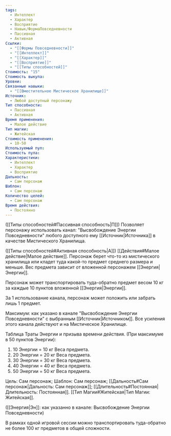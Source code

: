 ```yaml
---
tags:
  - Интеллект
  - Характер
  - Восприятие
  - Навык/ФормаПовседневности
  - Пассивная
  - Активная
Ссылки:
  - "[[Формы Повседневности]]"
  - "[[Интеллект]]"
  - "[[Характер]]"
  - "[[Восприятие]]"
  - "[[Типы способностей]]"
Стоимость: "15"
Стоимость выкупа: 
Уровни: 
Связанные навыки:
  - "[[Вместительное Мистическое Хранилище]]"
Источник:
  - Любой доступный персонажу
Тип способности:
  - Пассивная
  - Активная
Время применения:
  - Малое действие
Тип магии:
  - Житейская
Стоимость применения:
  - 10-50
Используемый пул: 
Стоимость пула: 
Характеристики:
  - Интеллект
  - Характер
  - Восприятие
Дальность:
  - Сам персонаж
Шаблон:
  - Сам персонаж
Количество целей:
  - Сам персонаж
Время действия:
  - Постоянно
---
```

([[Типы способностей#Пассивная способность|П]]) Позволяет персонажу использовать канал: "Высвобождение Энергии Повседневности" любого доступного ему [[Источник|Источника]] в качестве Мистического Хранилища.

([[Типы способностей#Активная способность|А]]) [[Действия#Малое действие|Малое действие]]. Персонаж берет что-то из мистического хранилища или кладет туда какой-то предмет среднего размера и меньше. Вес предмета зависит от вложенной персонажем [[Энергия|Энергии]]. 

Персонаж может транспортировать туда-обратно предмет весом 10 кг за каждые 10 пунктов вложенной [[Энергия|Энергии]]. 

За 1 использование канала, персонаж может положить или забрать лишь 1 предмет. 
 
Максимум: как указано в канале "Высвобождение Энергии Повседневности" с выбранным [[Источник|Источником]]. Все усиления этого канала действуют и на Мистическое Хранилище.

Таблица Траты Энергии и призыва времени действия.
(При максимуме в 50 пунктов Энергии):

1. 10 Энергии = 10 кг Веса предмета.
2. 20 Энергии = 20 кг Веса предмета.
3. 30 Энергии = 30 кг Веса предмета.
4. 40 Энергии = 40 кг Веса предмета.
5. 50 Энергии = 50 кг Веса предмета.

Цель: Сам персонаж; Шаблон: Сам персонаж; [[Дальность#Сам персонаж|Дальность: Сам персонаж]]; [[Длительность#Постоянная|Длительность: Постоянная]]. [[Тип Магии#Житейская|Тип Магии: Житейская]]. 

([[Энергия|Эн]]: как указанно в канале: Высвобождение Энергии Повседневности)

В рамках одной игровой сессии можно транспортировать туда-обратно не более 100 кг предметов в общей сложности. 